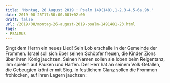 ```yaml
---
title: 'Montag, 26 August 2019 : Psalm 149(148),1-2.3-4.5-6a.9b.'
date: 2019-08-25T17:50:00.001+02:00
draft: false
url: /2019/08/montag-26-august-2019-psalm-1491481-23.html
tags: 
- PSALMUS
---
```


Singt dem Herrn ein neues Lied! Sein Lob erschalle in der Gemeinde der Frommen. Israel soll sich über seinen Schöpfer freuen, die Kinder Zions über ihren König jauchzen. Seinen Namen sollen sie loben beim Reigentanz, ihm spielen auf Pauken und Harfen. Der Herr hat an seinem Volk Gefallen, die Gebeugten krönt er mit Sieg. In festlichem Glanz sollen die Frommen frohlocken, auf ihren Lagern jauchzen: